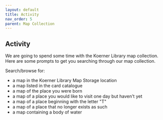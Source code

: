 ```yaml
---
layout: default
title: Activity
nav_order: 5
parent: Map Collection
---
```


## Activity

We are going to spend some time with the Koerner Library map collection. Here are some prompts to get you searching through our map collection.

Search/browse for:
- a map in the Koerner Library Map Storage location
- a map listed in the card catalogue 
- a map of the place you were born
- a map of a place you would like to visit one day but haven't yet
- a map of a place beginning with the letter "T"
- a map of a place that no longer exists as such
- a map containing a body of water